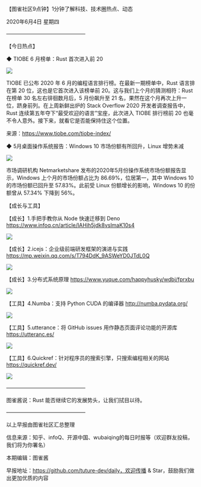 【图雀社区9点钟】1分钟了解科技、技术圈热点、动态

2020年6月4日  星期四

———————————————

【今日热点】 

 ◆ TIOBE 6 月榜单：Rust 首次进入前 20

![](https://imgkr.cn-bj.ufileos.com/7a62c8d6-2c59-4680-8fa4-c055f38bd130.jpg)

TIOBE 已公布 2020 年 6 月的编程语言排行榜。在最新一期榜单中，Rust 语言排在第 20 位，这也是它首次进入该榜单前 20。这与我们上个月的猜测相符：Rust 在榜单 30 名左右徘徊数月后，5 月份飙升至 21 名，果然在这个月再次上升一位，跻身前列。在上周新鲜出炉的 Stack Overflow 2020 开发者调查报告中，Rust 连续第五年夺下“最受欢迎的语言”宝座，此次进入 TIOBE 排行榜前 20 也毫不令人意外。接下来，就看它是否能保持住这个位置。

来源：https://www.tiobe.com/tiobe-index/

 ◆ 5月桌面操作系统报告：Windows 10 市场份额有所回升，Linux 增势未减

![](https://imgkr.cn-bj.ufileos.com/9ad46510-34d6-4b56-8b0a-151d3925624d.jpg)

市场调研机构 Netmarketshare 发布的2020年5月份操作系统市场份额报告显示，Windows 上个月的市场份额占比为 86.69%，位居第一，其中 Windows 10 的市场份额已回升至 57.83%。此前受 Linux 份额增长的影响，Windows 10 的份额曾从 57.34% 下降到 56%。

【成长与工具】

【成长】1.手把手教你从 Node 快速迁移到 Deno https://www.infoq.cn/article/IAHih5jdk8vslmaK10s4

![](https://imgkr.cn-bj.ufileos.com/b6359cb4-6fc8-4f1e-b842-9e55cb001452.jpeg)

【成长】2.icejs：企业级前端研发框架的演进与实践 https://mp.weixin.qq.com/s/T794DdK_9ASWeYD0JTdL0Q

![](https://imgkr.cn-bj.ufileos.com/0e067bcb-eda2-4bbc-816d-fe4fd319b757.jpg)

【成长】3.分布式系统原理 https://www.yuque.com/happyhusky/wdbj/fprxbu

![](https://imgkr.cn-bj.ufileos.com/7b6e779f-e503-4df9-983c-b6e5c7044cd9.jpeg)

【工具】4.Numba：支持 Python CUDA 的编译器 http://numba.pydata.org/

![](https://imgkr.cn-bj.ufileos.com/2ae53724-6595-4cd8-915e-b6603a1bd16c.jpg)

【工具】5.utterance：将 GitHub issues 用作静态页面评论功能的开源库 https://utteranc.es/

![](https://imgkr.cn-bj.ufileos.com/d6c9ab87-4e5d-47e3-a489-49483edd0a26.jpg)

【工具】6.Quickref：针对程序员的搜索引擎，只搜索编程相关的网站 https://quickref.dev/

![](https://imgkr.cn-bj.ufileos.com/a2237713-5458-460c-a995-8d3b62f2037a.jpg)

——————————————— 

图雀酱说：Rust 能否继续它的发展势头，让我们拭目以待。

———————————————

以上早报由图雀社区汇总整理   

信息来源：知乎、infoQ、开源中国、wubaiqing的每日时报等（欢迎群友投稿，我们将为你署名）

本期编辑：图雀酱

早报地址：https://github.com/tuture-dev/daily，欢迎传播 & Star，鼓励我们做出更加优质的内容